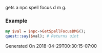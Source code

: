 gets a npc spell focus d m g.
### Example

```perl
my $val = $npc->GetSpellFocusDMG();
quest::say($val); # Returns uint
```


Generated On 2018-04-29T00:30:15-07:00